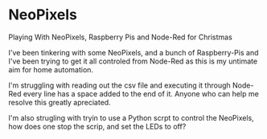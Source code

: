# NeoPixels
Playing With NeoPixels, Raspberry Pis and Node-Red for Christmas

I've been tinkering with some NeoPixels, and a bunch of Raspberry-Pis and I've been trying to get it all controled from Node-Red as this is my untimate aim for home automation.

I'm struggling with reading out the csv file and executing it through Node-Red every line has a space added to the end of it.  Anyone who can help me resolve this greatly apreciated.

I'm also strugling with tryin to use a Python scrpt to control the NeoPixels, how does one stop the scrip, and set the LEDs to off?
